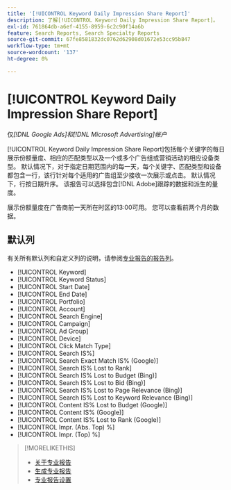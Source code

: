 ```yaml
---
title: '[!UICONTROL Keyword Daily Impression Share Report]'
description: 了解[!UICONTROL Keyword Daily Impression Share Report]。
exl-id: 761864db-a6ef-4155-8959-6c2c90f14a6b
feature: Search Reports, Search Specialty Reports
source-git-commit: 67fe8581832dc0762d62908d01672e53cc95b847
workflow-type: tm+mt
source-wordcount: '137'
ht-degree: 0%

---
```


# [!UICONTROL Keyword Daily Impression Share Report]

仅&#x200B;*[!DNL Google Ads]和[!DNL Microsoft Advertising]帐户*

[!UICONTROL Keyword Daily Impression Share Report]包括每个关键字的每日展示份额量度、相应的匹配类型以及一个或多个广告组或营销活动的相应设备类型。 默认情况下，对于指定日期范围内的每一天，每个关键字、匹配类型和设备都包含一行，该行针对每个适用的广告组至少接收一次展示或点击。 默认情况下，行按日期升序。 该报告可以选择包含[!DNL Adobe]跟踪的数据和派生的量度。

展示份额量度在广告商前一天所在时区的13:00可用。 您可以查看前两个月的数据。

## 默认列

有关所有默认列和自定义列的说明，请参阅[专业报告的报告列](specialty-report-columns.md)。

* [!UICONTROL Keyword]
* [!UICONTROL Keyword Status]
* [!UICONTROL Start Date]
* [!UICONTROL End Date]
* [!UICONTROL Portfolio]
* [!UICONTROL Account]
* [!UICONTROL Search Engine]
* [!UICONTROL Campaign]
* [!UICONTROL Ad Group]
* [!UICONTROL Device]
* [!UICONTROL Click Match Type]
* [!UICONTROL Search IS%]
* [!UICONTROL Search Exact Match IS% (Google)]
* [!UICONTROL Search IS% Lost to Rank]
* [!UICONTROL Search IS% Lost to Budget (Bing)]
* [!UICONTROL Search IS% Lost to Bid (Bing)]
* [!UICONTROL Search IS% Lost to Page Relevance (Bing)]
* [!UICONTROL Search IS% Lost to Keyword Relevance (Bing)]
* [!UICONTROL Content IS% Lost to Budget (Google)]
* [!UICONTROL Content IS% (Google)]
* [!UICONTROL Content IS% Lost to Rank (Google)]
* [!UICONTROL Impr. (Abs. Top) %]
* [!UICONTROL Impr. (Top) %]

>[!MORELIKETHIS]
>
>* [关于专业报告](specialty-report-about.md)
>* [生成专业报告](specialty-report-generate.md)
>* [专业报告设置](specialty-report-settings.md)
